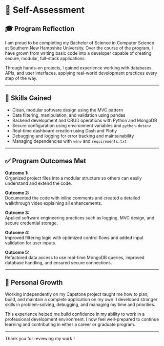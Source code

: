 # 📝 Self-Assessment

## 🎓 Program Reflection

I am proud to be completing my Bachelor of Science in Computer Science at Southern New Hampshire University. Over the course of the program, 
I have grown from writing basic code into a developer capable of creating secure, modular, full-stack applications.

Through hands-on projects, I gained experience working with databases, APIs, and user interfaces, applying real-world development practices every step of the way.

---

## 🧠 Skills Gained

- Clean, modular software design using the MVC pattern
- Data filtering, manipulation, and validation using pandas
- Backend development and CRUD operations with Python and MongoDB
- Secure configuration using environment variables and `python-dotenv`
- Real-time dashboard creation using Dash and Plotly
- Debugging and logging for error tracking and maintainability
- Managing dependencies with `venv` and `requirements.txt`

---

## ✅ Program Outcomes Met

**Outcome 1:**  
Organized project files into a modular structure so others can easily understand and extend the code.

**Outcome 2:**  
Documented the code with inline comments and created a detailed walkthrough video explaining all enhancements.

**Outcome 3:**  
Applied software engineering practices such as logging, MVC design, and secure credential storage.

**Outcome 4:**  
Improved filtering logic with optimized control flows and added input validation for user inputs.

**Outcome 5:**  
Refactored data access to use real-time MongoDB queries, improved database handling, and ensured secure connections.

---

## 🔄 Personal Growth

Working independently on my Capstone project taught me how to plan, build, and maintain a complete application on my own. 
I developed stronger skills in problem-solving, debugging, and managing my time and priorities.

This experience helped me build confidence in my ability to work in a professional development environment. I now feel well-prepared to continue learning and contributing in either a career or graduate program.

---

Thank you for reviewing my work !
